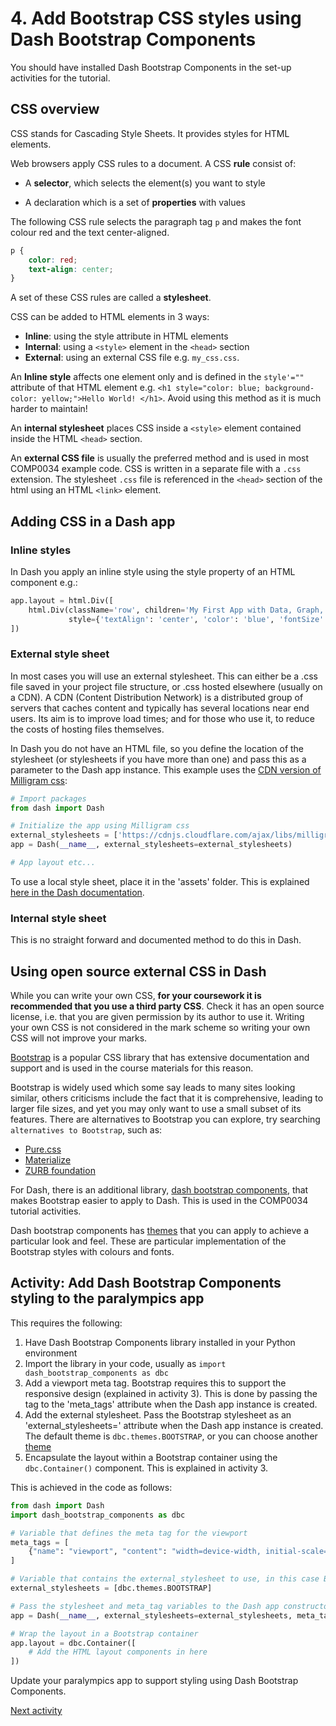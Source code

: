 # 4. Add Bootstrap CSS styles using Dash Bootstrap Components

You should have installed Dash Bootstrap Components in the set-up activities for the tutorial.

## CSS overview

CSS stands for Cascading Style Sheets. It provides styles for HTML elements.

Web browsers apply CSS rules to a document. A CSS **rule** consist of:

- A **selector**, which selects the element(s) you want to style

- A declaration which is a set of **properties** with values

The following CSS rule selects the paragraph tag `p` and makes the font colour red and the text center-aligned.

```css
p {
    color: red;
    text-align: center;
}
```

A set of these CSS rules are called a **stylesheet**.

CSS can be added to HTML elements in 3 ways:

- **Inline**: using the style attribute in HTML elements
- **Internal**: using a `<style>` element in the `<head>` section
- **External**: using an external CSS file e.g. `my_css.css`.

An **Inline style** affects one element only and is defined in the `style'=""` attribute of that HTML element
e.g. `<h1 style="color: blue; background-color: yellow;">Hello World! </h1>`. Avoid using this method as it is much
harder to maintain!

An **internal stylesheet** places CSS inside a `<style>` element contained inside the HTML `<head>` section.

An **external CSS file** is usually the preferred method and is used in most COMP0034 example code. CSS is
written in a separate file with a `.css` extension.
The stylesheet `.css` file is referenced in the `<head>` section of the html using an HTML `<link>` element.

## Adding CSS in a Dash app

### Inline styles

In Dash you apply an inline style using the style property of an HTML component e.g.:

```python
app.layout = html.Div([
    html.Div(className='row', children='My First App with Data, Graph, and Controls',
             style={'textAlign': 'center', 'color': 'blue', 'fontSize': 30}),
])
```

### External style sheet

In most cases you will use an external stylesheet. This can either be a .css file saved in your project file structure,
or .css hosted elsewhere (usually on a CDN). A CDN (Content Distribution Network) is a
distributed group of servers that caches content and typically has several locations near end users. Its aim is to
improve load times; and for those who use it, to reduce the costs of hosting files themselves.

In Dash you do not have an HTML file, so you define the location of the stylesheet (or stylesheets if you have more than
one) and pass this as a parameter to the Dash app instance. This example uses
the [CDN version of Milligram css](https://milligram.io):

```python
# Import packages
from dash import Dash

# Initialize the app using Milligram css
external_stylesheets = ['https://cdnjs.cloudflare.com/ajax/libs/milligram/1.4.1/milligram.css']
app = Dash(__name__, external_stylesheets=external_stylesheets)

# App layout etc...
```

To use a local style sheet, place it in the 'assets' folder. This is
explained [here in the Dash documentation](https://dash.plotly.com/external-resources).

### Internal style sheet

This is no straight forward and documented method to do this in Dash.

## Using open source external CSS in Dash

While you can write your own CSS, **for your coursework it is recommended that you use a third party CSS**. Check it has
an open source license, i.e. that you are given permission by its author to use it. Writing your own CSS is not
considered in the mark scheme so writing your own CSS will not improve your marks.

[Bootstrap](https://getbootstrap.com/docs/5.3/getting-started/introduction/#quick-start) is a popular CSS library that
has extensive documentation and support and is used in the course materials for
this reason.

Bootstrap is widely used which some say leads to many sites looking similar, others criticisms include the fact that it
is comprehensive, leading to larger file sizes, and yet you may only want to use a small subset of its features. There
are alternatives to Bootstrap you can explore, try searching `alternatives to Bootstrap`, such as:

- [Pure.css](https://purecss.io/start/)
- [Materialize](https://materializecss.com/getting-started.html)
- [ZURB foundation](https://foundation.zurb.com/)

For Dash, there is an additional
library, [dash bootstrap components](https://dash-bootstrap-components.opensource.faculty.ai), that makes Bootstrap
easier to apply to Dash. This is used in the COMP0034 tutorial activities.

Dash bootstrap components has
[themes](https://dash-bootstrap-components.opensource.faculty.ai/docs/themes/) that you can apply to achieve a
particular look and feel. These are particular implementation of the Bootstrap styles with colours and fonts.

## Activity: Add Dash Bootstrap Components styling to the paralympics app

This requires the following:

1. Have Dash Bootstrap Components library installed in your Python environment
2. Import the library in your code, usually as `import dash_bootstrap_components as dbc`
3. Add a viewport meta tag. Bootstrap requires this to support the responsive design (explained in activity 3). This is done by
   passing the tag to the 'meta_tags' attribute when the Dash app instance is created.
4. Add the external stylesheet. Pass the Bootstrap stylesheet as an 'external_stylesheets=' attribute when the Dash app
   instance is created. The default theme is `dbc.themes.BOOTSTRAP`, or you can choose
   another [theme](https://dash-bootstrap-components.opensource.faculty.ai/docs/themes/)
5. Encapsulate the layout within a Bootstrap container using the `dbc.Container()` component. This is explained in activity 3.

This is achieved in the code as follows:

```python
from dash import Dash
import dash_bootstrap_components as dbc

# Variable that defines the meta tag for the viewport
meta_tags = [
    {"name": "viewport", "content": "width=device-width, initial-scale=1"},
]

# Variable that contains the external_stylesheet to use, in this case Bootstrap styling from dash bootstrap components (dbc)
external_stylesheets = [dbc.themes.BOOTSTRAP]

# Pass the stylesheet and meta_tag variables to the Dash app constructor
app = Dash(__name__, external_stylesheets=external_stylesheets, meta_tags=meta_tags)

# Wrap the layout in a Bootstrap container
app.layout = dbc.Container([
    # Add the HTML layout components in here
])
```

Update your paralympics app to support styling using Dash Bootstrap Components.

[Next activity](1-4-add-bootstrap)